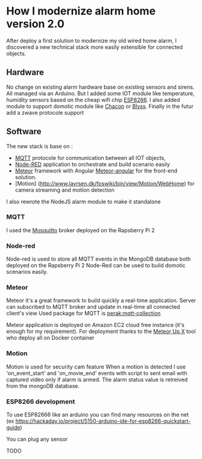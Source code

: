 # How I modernize alarm home version 2.0

After deploy a first solution to modernize my old wired home alarm, I discovered a new technical stack more easily extensible for connected objects.

## Hardware

No change on existing alarm hardware base on existing sensors and sirens. All managed via an Arduino.
But I added some IOT module like temperature, humidity sensors based on the cheap wifi chip [ESP8266](http://www.esp8266.com/).
I also added module to support domotic module like [Chacon](http://www.chacon.be/index.php/faqs/domotique.html) or [Blyss](http://www.castorama.fr/store/pages/blyss-domotique-blyssbox.html). Finally in the futur add a zwave protocole support


## Software

The new stack is base on :
  - [MQTT](http://mqtt.org/) protocole for communication between all IOT objects,
  - [Node-RED](http://nodered.org/) application to orchestrate and build scenario easily
  - [Meteor](https://www.meteor.com/) framework with Angular [Meteor-angular](http://www.angular-meteor.com/) for the front-end solution.
  - [Motion] (http://www.lavrsen.dk/foswiki/bin/view/Motion/WebHome) for camera streaming and motion detection

 
I also rewrote the NodeJS alarm module to make it standalone

  
### MQTT

I used the [Mosquitto](http://mosquitto.org/) broker deployed on the Rapsberry Pi 2

### Node-red

Node-red is used to store all MQTT events in the MongoDB database both deployed on the Rapsberry Pi 2
Node-Red can be used to build domotic scenarios easily.

### Meteor

Meteor it's a great framework to build quickly a real-time application.
Server can subscribed to MQTT broker and update in real-time all connected client's view
Used package for MQTT is [perak:mqtt-collection](https://github.com/perak/meteor-mqtt-collection/)


Meteor application is deployed on Amazon EC2 cloud free instance (it's enough for my requirement).
For deployment thanks to the [Meteor Up X](https://github.com/arunoda/meteor-up/tree/mupx) tool who deploy all on Docker container

### Motion

Motion is used for security cam feature
When a motion is detected I use 'on_event_start' and 'on_movie_end' events with script to sent email with captured video only if alarm is armed.
The alarm status value is retreived from the mongoDB database.

### ESP8266 development

To use ESP82666 like an arduino you can find many resources on the net (ex https://hackaday.io/project/5150-arduino-ide-for-esp8266-quickstart-guide)

You can plug any sensor

TODO
